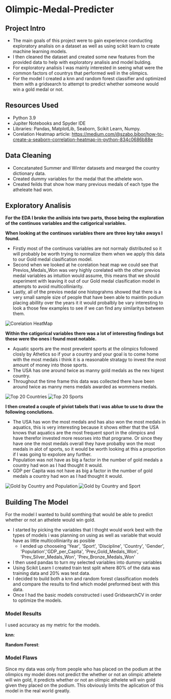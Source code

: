 # Olimpic-Medal-Predicter
## Project Intro
  - The main goals of this project were to gain experience conducting exploratory analisis on a dataset as well as using scikit learn to create machine learning models.
  - I then cleaned the dataset and created some new features from the provided data to help with exploratory analisis and model bulding.
  - For exploratory analisis I was mainly interested in seeing what were the common factors of countrys that performed well in the olimpics.
  - For the model I created a knn and random forest classifier and optimized them with a gridsearch to attempt to predict whether someone would win a gold medal or not.

## Resources Used
  -  Python 3.9
  - Jupiter Notebooks and Spyder IDE
  - Libraries: Pandas, MatplotLib, Seaborn, Scikit Learn, Numpy.
  - Corelation Heatmap article: https://medium.com/@szabo.bibor/how-to-create-a-seaborn-correlation-heatmap-in-python-834c0686b88e 
## Data Cleaning
  - Concatanated Summer and Winter datasets and mearged the country dictionary data.
  - Created dummy variables for the medal that the athelete won.
  - Created feilds that show how many previous medals of each type the atheleate had won.
## Exploratory Analisis
**For the EDA I broke the anilisis into two parts, those being the exploration of the continuos variables and the catigorical variables.**

**When looking at the continuos variables there are three key take aways I found.**
  - Firstly most of the continuos variables are not normaly distributed so it will probably be worth trying to normalize them when we apply this data to our Gold medal clasification model.
  - Second when we looked at he corelation heat map we could see that Previos_Medals_Won was very highly corelated with the other previos medal variables as intuition would assume, this means that we should experiment with leaving it out of our Gold medal clasification model in attempts to avoid multicolliniarity.
  - Lastly, all of the previos medal one histograhms showed that there is a very small sample size of people that have been able to maintin podium placing abillity over the years it it would probalbly be vary interesting to look a those few examples to see if we can find any similaritys between them.

![Corelation HeatMap](Pictures/Corelation_hm.PNG)

**Within the catigorical variables there was a lot of interesting findings but these were the ones i found most notable.**
  - Aquatic sports are the most prevelent sports at the olimpics followed closly by Athetics so if your a country and your goal is to come home with the most medals i think it is a reasonable stratagy to invest the most amount of money into those sports.
  - The USA has one around twice as manny gold medals as the nex higest country.
  - Throughout the time frame this data was collected there have been around twice as manny mens medals awarded as wommens medals.

![Top 20 Countries](Pictures/Top20_Countrys_bar.PNG)     ![Top 20 Sports](Pictures/Top20_Sport_bar.PNG)

**I then created a couple of piviot tabels that i was ablue to use to draw the following conclutions.**
  - The USA has won the most medals and has also won the most medals in aquatics, this is very interesting because it     shows either that the USA knows that aquatics are the most frequent sport in the olimpics and have therefor invested    more resorses into that programe. Or since they have one the most medals overall they have probalby won the most medals in alot of sports, so it would be worth looking at this a proportion if I was going to expolore any further.
  - Population was not have as big a factor in the number of gold medals a country had won as I had thought it would.
  - GDP per Capita was not have as big a factor in the number of gold medals a country had won as I had thought it would.

![Gold by Country and Population](Pictures/Gold_by_Country_and_Pop_piv.PNG)      ![Gold by Country and Sport](Pictures/Gold_by_Country_and_Sport_piv.PNG)

## Building The Model
For the model I wanted to build somthing that would be able to predict whether or not an athelete would win gold.
  - I started by picking the variables that I thoght would work best with the types of models i was planning on using as well as variable that would have as little multicolliniarity as posible
    - I ended up chooseing 'Year', 'Sport', 'Discipline', 'Country', 'Gender', 'Population','GDP_per_Capita', 'Prev_Gold_Medals_Won', 'Prev_Silver_Medals_Won', 'Prev_Bronze_Medals_Won'
  - I then used pandas to turn my selected variables into dummy variables 
  - Using Scikit Learn I created train test split where 80% of the data was training data and 20% was test data.
  - I decided to build both a knn and random forest classification models and compare the results to find which model preformed best with this data.
  - Once I had the basic models constructed i used GridsearchCV in order to optimize the models.
  ### Model Results
  I used accuracy as my metric for the models.
  
  **knn**: 
  
  **Random Forest**: 
  
  ### Model Flaws
  Since my data was only from people who has placed on the podium at the olimpics my model does not predict the whether or not an olimpic athelete will win gold, it predicts whether or not an olimpic athelete will win gold given they placed on the podium. This obviously limits the aplication of this model in the real world greatly.
